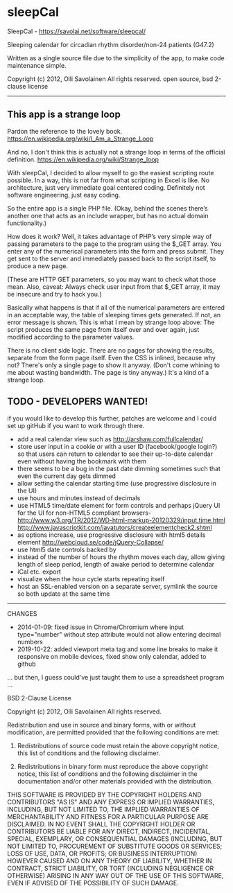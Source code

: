 # sleepCal

SleepCal - https://savolai.net/software/sleepcal/

Sleeping calendar for circadian rhythm disorder/non-24 patients (G47.2)

Written as a single source file due to the simplicity of the app, to make code maintenance simple.

Copyright (c) 2012, Olli Savolainen 
All rights reserved. 
open source, bsd 2-clause license

***

## This app is a strange loop

Pardon the reference to the lovely book.
https://en.wikipedia.org/wiki/I_Am_a_Strange_Loop

And no, I don't think this is actually not a strange loop in terms of the official definition.
https://en.wikipedia.org/wiki/Strange_loop

With sleepCal, I decided to allow myself to go the easiest scripting route possible. In a way, this is not far from what scripting in Excel is like. No architecture, just very immediate goal centered coding. Definitely not software engineering, just easy coding.

So the entire app is a single PHP file. (Okay, behind the scenes there’s another one that acts as an include wrapper, but has no actual domain functionality.)

How does it work? Well, it takes advantage of PHP’s very simple way of passing parameters to the page to the program using the $_GET array. You enter any of the numerical parameters into the form and press submit. They get sent to the server and immediately passed back to the script itself, to produce a new page. 

(These are HTTP GET parameters, so you may want to check what those mean. 
Also, caveat: Always check user input from that $_GET array, it may be insecure and try to hack you.) 

Basically what happens is that if all of the numerical parameters are entered in an acceptable way, the table of sleeping times gets generated. If not, an error message is shown. This is what I mean by strange loop above: The script produces the same page from itself over and over again, just modified according to the parameter values. 

There is no client side logic. There are no pages for showing the results, separate from the form page itself. Even the CSS is inlined, because why not? There's only a single page to show it anyway. (Don't come whining to me about wasting bandwidth. The page is tiny anyway.) It's a kind of a strange loop.

## TODO - DEVELOPERS WANTED!

if you would like to develop this further, patches are welcome and I could set up gitHub if you want to work through there.
* add a real calendar view such as http://arshaw.com/fullcalendar/
* store user input in a cookie or with a user ID (facebook/google login?) so that users can return to calendar to see their up-to-date calendar even without having the bookmark with them
* there seems to be a bug in the past date dimming sometimes such that even the current day gets dimmed
* allow setting the calendar starting time (use progressive disclosure in the UI)
* use hours and minutes instead of decimals
* use HTML5 time/date element for form controls and perhaps jQuery UI for the UI for non-HTML5 compliant browsers- http://www.w3.org/TR/2012/WD-html-markup-20120329/input.time.html  http://www.javascriptkit.com/javatutors/createelementcheck2.shtml
* as options increase, use progressive disclosure with html5 details element http://webcloud.se/code/jQuery-Collapse/
* use html5 date controls backed by
* instead of the number of hours the rhythm moves each day, allow giving length of sleep period, length of awake period to determine calendar 
* iCal etc. export
* visualize when the hour cycle starts repeating itself
* host an SSL-enabled version on a separate server, symlink the source so both update at the same time
*** 
CHANGES
* 2014-01-09: fixed issue in Chrome/Chromium where input type="number" without step attribute would not allow entering decimal numbers
* 2019-10-22: added viewport meta tag and some line breaks to make it responsive on mobile devices, fixed show only calendar, added to github


... but then, I guess could've just taught them to use a spreadsheet program ...


BSD 2-Clause License

Copyright (c) 2012, Olli Savolainen
All rights reserved.

Redistribution and use in source and binary forms, with or without
modification, are permitted provided that the following conditions are met:

1. Redistributions of source code must retain the above copyright notice, this
   list of conditions and the following disclaimer.

2. Redistributions in binary form must reproduce the above copyright notice,
   this list of conditions and the following disclaimer in the documentation
   and/or other materials provided with the distribution.

THIS SOFTWARE IS PROVIDED BY THE COPYRIGHT HOLDERS AND CONTRIBUTORS "AS IS"
AND ANY EXPRESS OR IMPLIED WARRANTIES, INCLUDING, BUT NOT LIMITED TO, THE
IMPLIED WARRANTIES OF MERCHANTABILITY AND FITNESS FOR A PARTICULAR PURPOSE ARE
DISCLAIMED. IN NO EVENT SHALL THE COPYRIGHT HOLDER OR CONTRIBUTORS BE LIABLE
FOR ANY DIRECT, INDIRECT, INCIDENTAL, SPECIAL, EXEMPLARY, OR CONSEQUENTIAL
DAMAGES (INCLUDING, BUT NOT LIMITED TO, PROCUREMENT OF SUBSTITUTE GOODS OR
SERVICES; LOSS OF USE, DATA, OR PROFITS; OR BUSINESS INTERRUPTION) HOWEVER
CAUSED AND ON ANY THEORY OF LIABILITY, WHETHER IN CONTRACT, STRICT LIABILITY,
OR TORT (INCLUDING NEGLIGENCE OR OTHERWISE) ARISING IN ANY WAY OUT OF THE USE
OF THIS SOFTWARE, EVEN IF ADVISED OF THE POSSIBILITY OF SUCH DAMAGE.
